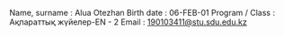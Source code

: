 Name, surname :	Alua Otezhan
Birth date :	06-FEB-01
Program / Class :	Ақпараттық жүйелер-EN - 2
Email :	190103411@stu.sdu.edu.kz